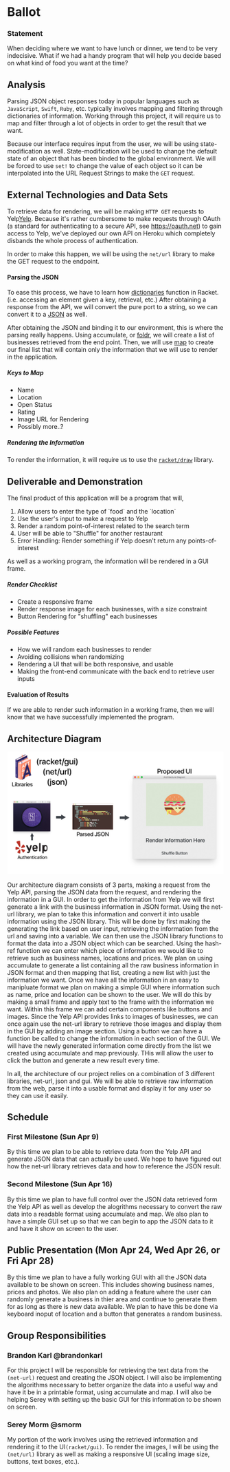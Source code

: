 # Ballot

### Statement 

When deciding where we want to have lunch or dinner, we tend to be very indecisive. What if we had a handy program that will help you decide based on what kind of food you want at the time? 

## Analysis

Parsing JSON object responses today in popular languages such as `JavaScript`, `Swift`, `Ruby`, etc. typically involves mapping and filtering through dictionaries of information. Working through this project, it will require us to map and filter through a lot of objects in order to get the result that we want.

Because our interface requires input from the user, we will be using state-modification as well. State-modification will be used to change the default state of an object that has been binded to the global environment. We will be forced to use `set!` to change the value of each object so it can be interpolated into the URL Request Strings to make the `GET` request.

## External Technologies and Data Sets

To retrieve data for rendering, we will be making `HTTP GET` requests to Yelp<a href="https://www.yelp.com/developers" target="_blank">Yelp</a>. Because it's rather cumbersome to make requests through OAuth (a standard for authenticating to a secure API, see https://oauth.net) to gain access to Yelp, we've deployed our own API on Heroku which completely disbands the whole process of authentication. 

In order to make this happen, we will be using the `net/url` library to make the GET request to the endpoint.

#### Parsing the JSON

To ease this process, we have to learn how <a href="https://docs.racket-lang.org/reference/dicts.html" target="_blank">dictionaries</a> function in Racket. (i.e. accessing an element given a key, retrieval, etc.) After obtaining a response from the API, we will convert the pure port to a string, so we can convert it to a <a href="https://docs.racket-lang.org/json/" target="_blank">JSON</a> as well.

After obtaining the JSON and binding it to our environment, this is where the parsing really happens. Using accumulate, or <a href="https://docs.racket-lang.org/reference/pairs.html#%28def._%28%28lib._racket%2Fprivate%2Flist..rkt%29._foldr%29%29" target="_blank">foldr</a>, we will create a list of businesses retrieved from the end point. Then, we will use <a href="https://docs.racket-lang.org/reference/pairs.html#%28def._%28%28lib._racket%2Fprivate%2Fmap..rkt%29._map%29%29" target="_blank">map</a> to create our final list that will contain only the information that we will use to render in the application.
##### Keys to Map
<ul>
  <li>Name</li>
  <li>Location</li>
  <li>Open Status</li>
  <li>Rating</li>
  <li>Image URL for Rendering</li>
  <li>Possibly more..?</li>
</ul> 

##### Rendering the Information

To render the information, it will require us to use the <a href="https://docs.racket-lang.org/draw/" target="_blank">`racket/draw`</a> library.
 

## Deliverable and Demonstration

The final product of this application will be a program that will,
<ol>
  <li>Allow users to enter the type of `food` and the `location`</li>
  <li>Use the user's input to make a request to Yelp
  <li>Render a random point-of-interest related to the search term</li>
  <li>User will be able to "Shuffle" for another restaurant</li>
  <li>Error Handling: Render something if Yelp doesn't return any points-of-interest</li>
</ol>

As well as a working program, the information will be rendered in a GUI frame.

##### Render Checklist
<ul>
  <li> Create a responsive frame </li>
  <li> Render response image for each businesses, with a size constraint </li>
  <li> Button Rendering for "shuffling" each businesses </li>
</ul>

##### Possible Features

<ul>
  <li> How we will random each businesses to render </li>
  <li> Avoiding collisions when randomizing </li>
  <li> Rendering a UI that will be both responsive, and usable </li>
  <li> Making the front-end communicate with the back end to retrieve user inputs </li>
</ul>

#### Evaluation of Results

If we are able to render such information in a working frame, then we will know that we have successfully implemented the program.

## Architecture Diagram
<img src="./architecture_diagram.jpg" alt="Arch. Diagram">

Our architecture diagram consists of 3 parts, making a request from the Yelp API, parsing the JSON data from the request, and rendering the information in a GUI. In order to get the information from Yelp we will first generate a link with the business information in JSON format. Using the net-url library, we plan to take this information and convert it into usable information using the JSON library. This will be done by first making the generating the link based on user input, retrieving the information from the url and saving into a variable. We can then use the JSON library functions to format the data into a JSON object which can be searched. Using the hash-ref function we can enter which piece of information we would like to retrieve such as business names, locations and prices. We plan on using accumulate to generate a list containing all the raw business information in JSON format and then mapping that list, creating a new list with just the information we want. Once we have all the information in an easy to manipluate format we plan on making a simple GUI where information such as name, price and location can be shown to the user. We will do this by making a small frame and apply text to the frame with the information we want. Within this frame we can add certain components like buttons and images. Since the Yelp API provides links to images of businesses, we can once again use the net-url library to retrieve those images and display them in the GUI by adding an image section. Using a button we can have a function be called to change the information in each section of the GUI. We will have the newly generated information come directly from the list we created using accumulate and map previously. THis will allow the user to click the button and generate a new result every time.

In all, the architecture of our project relies on a combination of 3 different libraries, net-url, json and gui. We will be able to retrieve raw information from the web, parse it into a usable format and display it for any user so they can use it easily.

## Schedule

### First Milestone (Sun Apr 9)
By this time we plan to be able to retrieve data from the Yelp API and generate JSON data that can actually be used. We hope to have figured out how the net-url library retrieves data and how to reference the JSON result.

### Second Milestone (Sun Apr 16)
By this time we plan to have full control over the JSON data retrieved form the Yelp API as well as develop the alogrithms necessary to convert the raw data into a readable format using accumulate and map. We also plan to have a simple GUI set up so that we can begin to app the JSON data to it and have it show on screen to the user.

## Public Presentation (Mon Apr 24, Wed Apr 26, or Fri Apr 28)
By this time we plan to have a fully working GUI with all the JSON data available to be shown on screen. This includes showing business names, prices and photos. We also plan on adding a feature where the user can randomly generate a business in thier area and continue to generate them for as long as there is new data available. We plan to have this be done via keyboard inoput of location and a button that generates a random business.

## Group Responsibilities

### Brandon Karl @brandonkarl
For this project I will be responsible for retrieving the text data from the `(net-url)` request and creating the JSON object. I will also be implementing the algorithms necessary to better organize the data into a useful way and have it be in a printable format, using accumulate and map. I will also be helping Serey with setting up the basic GUI for this information to be shown on screen. 

### Serey Morm @smorm

My portion of the work involves using the retrieved information and rendering it to the UI`(racket/gui)`. To render the images, I will be using the `(net/url)` library as well as making a responsive UI (scaling image size, buttons, text boxes, etc.). 

